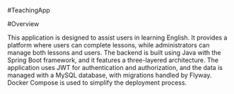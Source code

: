 #TeachingApp

#Overview

This application is designed to assist users in learning English. It provides a platform where users can complete lessons, while administrators can manage both lessons and users. 
The backend is built using Java with the Spring Boot framework, and it features a three-layered architecture. The application uses JWT for authentication and authorization, and the data is managed with a MySQL database, with migrations handled by Flyway. Docker Compose is used to simplify the deployment process.
